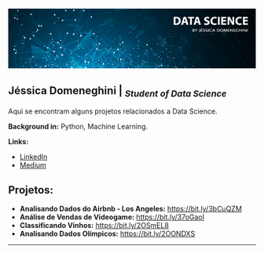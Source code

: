 <p align="center">
  <img src="banner.png" >
</p>

## Jéssica Domeneghini | <sub>*Student of Data Science* </sub>

Aqui se encontram alguns projetos relacionados a Data Science.

**Background in:** Python, Machine Learning.

**Links:**
* [LinkedIn](https://www.linkedin.com/in/jdomeneghini)
* [Medium](https://www.medium.com)

## Projetos:

* **Analisando Dados do Airbnb - Los Angeles:** https://bit.ly/3bCuQZM
* **Análise de Vendas de Videogame:** https://bit.ly/37oGaoI
* **Classificando Vinhos:** https://bit.ly/2OSmEL8
* **Analisando Dados Olímpicos:**  https://bit.ly/2OONDXS

---
